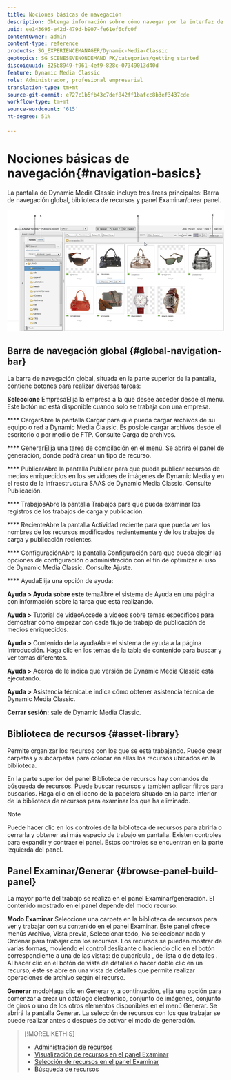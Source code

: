 ```yaml
---
title: Nociones básicas de navegación
description: Obtenga información sobre cómo navegar por la interfaz de usuario de Dynamic Media Classic.
uuid: ee143695-e42d-479d-b907-fe61ef6cfc0f
contentOwner: admin
content-type: reference
products: SG_EXPERIENCEMANAGER/Dynamic-Media-Classic
geptopics: SG_SCENESEVENONDEMAND_PK/categories/getting_started
discoiquuid: 825b8949-f961-4ef9-828c-07349013d40d
feature: Dynamic Media Classic
role: Administrador, profesional empresarial
translation-type: tm+mt
source-git-commit: e727c1b5fb43c7def842ff1bafcc8b3ef3437cde
workflow-type: tm+mt
source-wordcount: '615'
ht-degree: 51%

---
```



# Nociones básicas de navegación{#navigation-basics}

La pantalla de Dynamic Media Classic incluye tres áreas principales: Barra de navegación global, biblioteca de recursos y panel Examinar/crear panel.

![Nociones básicas de navegación](/help/assets/gs_navigation_basics_popup_popup.png)

## Barra de navegación global {#global-navigation-bar}

La barra de navegación global, situada en la parte superior de la pantalla, contiene botones para realizar diversas tareas:

**Seleccione** EmpresaElija la empresa a la que desee acceder desde el menú. Este botón no está disponible cuando solo se trabaja con una empresa.

**** CargarAbre la pantalla Cargar para que pueda cargar archivos de su equipo o red a Dynamic Media Classic. Es posible cargar archivos desde el escritorio o por medio de FTP. Consulte Carga de archivos.

**** GenerarElija una tarea de compilación en el menú. Se abrirá el panel de generación, donde podrá crear un tipo de recurso.

**** PublicarAbre la pantalla Publicar para que pueda publicar recursos de medios enriquecidos en los servidores de imágenes de Dynamic Media y en el resto de la infraestructura SAAS de Dynamic Media Classic. Consulte Publicación.

**** TrabajosAbre la pantalla Trabajos para que pueda examinar los registros de los trabajos de carga y publicación.

**** RecienteAbre la pantalla Actividad reciente para que pueda ver los nombres de los recursos modificados recientemente y de los trabajos de carga y publicación recientes.

**** ConfiguraciónAbre la pantalla Configuración para que pueda elegir las opciones de configuración o administración con el fin de optimizar el uso de Dynamic Media Classic. Consulte Ajuste.

**** AyudaElija una opción de ayuda:

**Ayuda > Ayuda sobre este** temaAbre el sistema de Ayuda en una página con información sobre la tarea que está realizando.

**Ayuda >** Tutorial de vídeoAccede a vídeos sobre temas específicos para demostrar cómo empezar con cada flujo de trabajo de publicación de medios enriquecidos.

**Ayuda >** Contenido de la ayudaAbre el sistema de ayuda a la página Introducción. Haga clic en los temas de la tabla de contenido para buscar y ver temas diferentes.

**Ayuda >** Acerca de le indica qué versión de Dynamic Media Classic está ejecutando.

**Ayuda >** Asistencia técnicaLe indica cómo obtener asistencia técnica de Dynamic Media Classic.

**Cerrar sesión:** sale de Dynamic Media Classic.

## Biblioteca de recursos {#asset-library}

Permite organizar los recursos con los que se está trabajando. Puede crear carpetas y subcarpetas para colocar en ellas los recursos ubicados en la biblioteca.

En la parte superior del panel Biblioteca de recursos hay comandos de búsqueda de recursos. Puede buscar recursos y también aplicar filtros para buscarlos. Haga clic en el icono de la papelera  situado en la parte inferior de la biblioteca de recursos para examinar los que ha eliminado.

>[!NOTE]
>
>Puede hacer clic en los controles de la biblioteca de recursos para abrirla o cerrarla y obtener así más espacio de trabajo en pantalla. Existen controles para expandir y contraer el panel. Estos controles se encuentran en la parte izquierda del panel.

## Panel Examinar/Generar {#browse-panel-build-panel}

La mayor parte del trabajo se realiza en el panel Examinar/generación. El contenido mostrado en el panel depende del modo recurso:

**Modo Examinar** Seleccione una carpeta en la biblioteca de recursos para ver y trabajar con su contenido en el panel Examinar. Este panel ofrece menús Archivo, Vista previa, Seleccionar todo, No seleccionar nada y Ordenar para trabajar con los recursos. Los recursos se pueden mostrar de varias formas, moviendo el control deslizante o haciendo clic en el botón correspondiente a una de las vistas: de cuadrícula , de lista  o de detalles . Al hacer clic en el botón de vista de detalles o hacer doble clic en un recurso, éste se abre en una vista de detalles que permite realizar operaciones de archivo según el recurso.

**Generar** modoHaga clic en Generar y, a continuación, elija una opción para comenzar a crear un catálogo electrónico, conjunto de imágenes, conjunto de giros o uno de los otros elementos disponibles en el menú Generar. Se abrirá la pantalla Generar. La selección de recursos con los que trabajar se puede realizar antes o después de activar el modo de generación.

>[!MORELIKETHIS]
>
>* [Administración de recursos](about-managing-assets.md)
>* [Visualización de recursos en el panel Examinar](viewing-assets-browse-panel.md#viewing_assets_in_the_browse_panel)
>* [Selección de recursos en el panel Examinar](selecting-assets-browse-panel.md#selecting_assets_in_the_browse_panel)
>* [Búsqueda de recursos](searching-assets.md#searching_assets)


